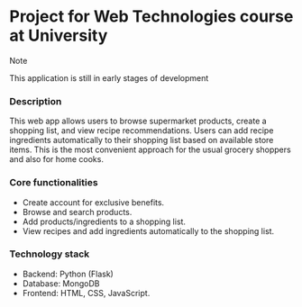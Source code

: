 # Project for Web Technologies course at University
> [!Note]
> This application is still in early stages of development

### Description
This web app allows users to browse supermarket products, create a shopping list, and view recipe recommendations. Users can add recipe ingredients automatically to their shopping list based on available store items. This is the most convenient approach for the usual grocery shoppers and also for home cooks.

### Core functionalities
* Create account for exclusive benefits.
* Browse and search products.
* Add products/ingredients to a shopping list.
* View recipes and add ingredients automatically to the shopping list.

### Technology stack
* Backend: Python (Flask)
* Database: MongoDB
* Frontend: HTML, CSS, JavaScript.
